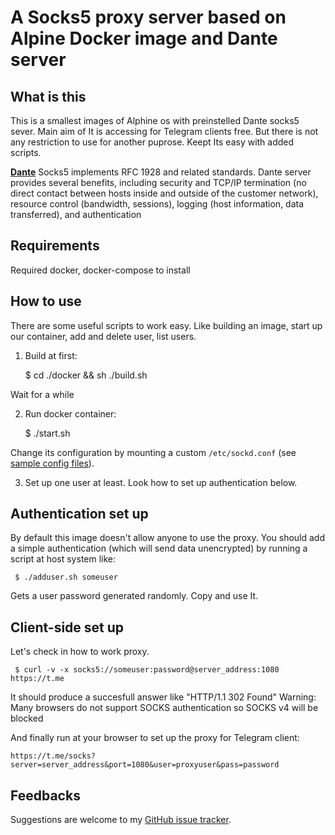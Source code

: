 A Socks5 proxy server based on Alpine Docker image and Dante server
=================================================================

What is this
-------------

This is a smallest images of Alphine os with preinstelled Dante socks5 sever.
Main aim of It is accessing for Telegram clients free. But there is not any restriction to use for another puprose.
Keept Its easy with added scripts.

[**Dante**](http://www.inet.no/dante/index.html) Socks5 implements RFC 1928 and related standards.
Dante server provides several benefits, including security and TCP/IP termination (no direct contact between hosts inside and outside of the customer network), resource control (bandwidth, sessions), logging (host information, data transferred), and authentication



Requirements
-------------

Required docker, docker-compose to install



How to use
----------

There are some useful scripts to work easy.
Like building an image, start up our container, add and delete user, list users.

1. Build at first:


     $ cd ./docker && sh ./build.sh

Wait for a while

2. Run docker container:

     
     $ ./start.sh

Change its configuration by mounting a custom `/etc/sockd.conf`
(see [sample config files](http://www.inet.no/dante/doc/latest/config/server.html)).

3. Set up one user at least. Look how to set up authentication below.



Authentication set up
---------------------

By default this image doesn't allow anyone to use the proxy.
You should add a simple authentication (which will send data unencrypted) by running a script at host system like:

     $ ./adduser.sh someuser

Gets a user password generated randomly. Copy and use It.



Client-side set up
-------------------

Let's check in how to work proxy.

     $ curl -v -x socks5://someuser:password@server_address:1080 https://t.me

It should produce a succesfull answer like "HTTP/1.1 302 Found"
Warning: Many browsers do not support SOCKS authentication so SOCKS v4 will be blocked

And finally run at your browser to set up the proxy for Telegram client:

    https://t.me/socks?server=server_address&port=1080&user=proxyuser&pass=password



Feedbacks
---------

Suggestions are welcome to my [GitHub issue tracker](https://github.com/shinevit/dante-alphine/issues).


